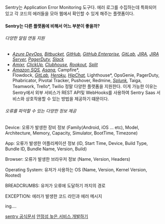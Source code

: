 
Sentry는 Application Error Monitoring 도구다. 에러 로그를 수집하는데 특화되어 있고 각 코드의 에러들을 모아 웹에서 확인할 수 있게 해주는 플랫폼이다.


#### Sentry는 다른 플랫폼에 비해서 어느 부분이 좋을까?

###### 다양한 알림 연동 지원
-   [_Azure DevOps_](https://docs.sentry.io/workflow/integrations/global-integrations/#azure-devops)_,_ [_Bitbucket_](https://docs.sentry.io/workflow/integrations/global-integrations/#bitbucket)_,_ [_GitHub_](https://docs.sentry.io/workflow/integrations/global-integrations/#github)_,_ [_GitHub Enterprise_](https://docs.sentry.io/workflow/integrations/global-integrations/#github-enterprise)_,_ [_GitLab_](https://docs.sentry.io/workflow/integrations/global-integrations/#gitlab)_,_ [_JIRA_](https://docs.sentry.io/workflow/integrations/global-integrations/#jira)_,_ [_JIRA Server_](https://docs.sentry.io/workflow/integrations/global-integrations/#jira-server)_,_ [_PagerDuty_](https://docs.sentry.io/workflow/integrations/global-integrations/#pagerduty)_,_ [_Slack_](https://docs.sentry.io/workflow/integrations/global-integrations/#slack)
-   [_Amixr_](https://docs.sentry.io/workflow/integrations/global-integrations/#amixr)_,_ [_ClickUp_](https://docs.sentry.io/workflow/integrations/global-integrations/#clickup)_,_ [_Clubhouse_](https://docs.sentry.io/workflow/integrations/global-integrations/#clubhouse)_,_ [_Rookout_](https://docs.sentry.io/workflow/integrations/global-integrations/#rookout)_,_ [_Split_](https://docs.sentry.io/workflow/integrations/global-integrations/#split)
-   [_Amazon SQS_](https://docs.sentry.io/data-management/data-forwarding/)_,_ [_Asana_](https://docs.sentry.io/workflow/integrations/legacy-integrations/#asana)_,_ Campfire*, Flowdock, [_GitLab_](https://docs.sentry.io/workflow/integrations/global-integrations/#gitlab)_,_ [_Heroku_](https://docs.sentry.io/workflow/integrations/legacy-integrations/#heroku)_,_ [_HipChat_](https://docs.sentry.io/workflow/integrations/legacy-integrations/#hipchat)_,_ Lighthouse*, OpsGenie, PagerDuty, Phabricator, Pivotal Tracker, Pushover, Redmine, [_Splunk_](https://docs.sentry.io/workflow/integrations/legacy-integrations/#splunk)_,_ Taiga, Teamwork, Trello*, Twilio
정말 다양한 플랫폼을 지원한다. 이게 가능한 이유는 Sentry에서 외부 서비스가 REST API및 WebHooks를 사용하여 Sentry Saas 서비스와 상호작용할 수 있는 방법을 제공하기 떄문이다.

###### 오류를 파악할 수 있는 다양한 정보 제공
Device: 오류가 발생한 장비 정보 (Family(Android, iOS … etc), Model, Architecture, Memory, Capacity, Simulator, BootTime, Timezone)

App: 오류가 발생한 어플리케이션 정보 (ID, Start Time, Device, Build Type, Bundle ID, Bundle Name, Version, Build)

Browser: 오류가 발생한 브라우저 정보 (Name, Version, Headers)

Operating System: 유저가 사용하는 OS (Name, Version, Kernel Version, Rooted)

BREADCRUMBS: 유저가 오류에 도달하기 까지의 경로

EXCEPTION: 에러가 발생한 코드 라인과 에러 메시지

ing....

[sentry 공식문서](https://docs.sentry.io/platforms/javascript/guides/nextjs/)
[안정성 높은 서비스 개발하기](https://medium.com/humanscape-tech/%EC%95%88%EC%A0%95%EC%84%B1-%EB%86%92%EC%9D%80-%EC%84%9C%EB%B9%84%EC%8A%A4-%EA%B0%9C%EB%B0%9C%ED%95%98%EA%B8%B0-1-2-a9e54054c675)
